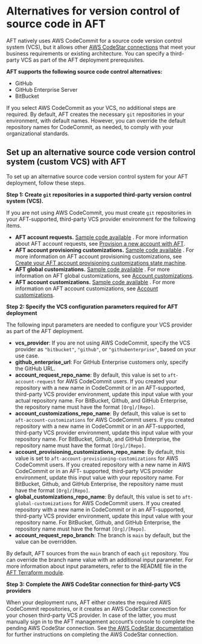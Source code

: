 # Alternatives for version control of source code in AFT<a name="aft-alternative-vcs"></a>

AFT natively uses AWS CodeCommit for a source code version control system \(VCS\), but it allows other [AWS CodeStar connections](https://docs.aws.amazon.com/dtconsole/latest/userguide/supported-versions-connections.html) that meet your business requirements or existing architecture\. You can specify a third\-party VCS as part of the AFT deployment prerequisites\.

**AFT supports the following source code control alternatives:**
+ GitHub
+ GitHub Enterprise Server
+ BitBucket

If you select AWS CodeCommit as your VCS, no additional steps are required\. By default, AFT creates the necessary `git` repositories in your environment, with default names\. However, you can override the default repository names for CodeCommit, as needed, to comply with your organizational standards\.

## Set up an alternative source code version control system \(custom VCS\) with AFT<a name="aft-alternate-vcs-steps"></a>

To set up an alternative source code version control system for your AFT deployment, follow these steps\.

**Step 1: Create `git` repositories in a supported third\-party version control system \(VCS\)\.**

If you are not using AWS CodeCommit, you must create `git` repositories in your AFT\-supported, third\-party VCS provider environment for the following items\.
+ **AFT account requests\.** [Sample code available](https://github.com/aws-ia/terraform-aws-control_tower_account_factory/tree/main/sources/aft-customizations-repos/aft-account-request) \. For more information about AFT account requests, see [Provision a new account with AFT](aft-provision-account.md)\.
+ **AFT account provisioning customizations\.** [Sample code available](https://github.com/aws-ia/terraform-aws-control_tower_account_factory/tree/main/sources/aft-customizations-repos/aft-account-provisioning-customizations) \. For more information on AFT account provisioning customizations, see [Create your AFT account provisioning customizations state machine](aft-provisioning-framework.md#aft-create-customizations)\.
+ **AFT global customizations\.** [Sample code available](https://github.com/aws-ia/terraform-aws-control_tower_account_factory/tree/main/sources/aft-customizations-repos/aft-global-customizations) \. For more information on AFT global customizations, see [Account customizations](aft-account-customization-options.md)\.
+ **AFT account customizations\.** [Sample code available](https://github.com/aws-ia/terraform-aws-control_tower_account_factory/tree/main/sources/aft-customizations-repos/aft-account-customizations) \. For more information on AFT account customizations, see [Account customizations](aft-account-customization-options.md)\.

**Step 2: Specify the VCS configuration parameters required for AFT deployment**

The following input parameters are needed to configure your VCS provider as part of the AFT deployment\.
+ **vcs\_provider**: If you are not using AWS CodeCommit, specify the VCS provider as `"bitbucket"`, `"github"`, or `"githubenterprise"`, based on your use case\.
+ **github\_enterprise\_url**: For GitHub Enterprise customers only, specify the GitHub URL\.
+ **account\_request\_repo\_name**: By default, this value is set to `aft-account-request` for AWS CodeCommit users\. If you created your repository with a new name in CodeCommit or in an AFT\-supported, third\-party VCS provider environment, update this input value with your actual repository name\. For BitBucket, Github, and GitHub Enterprise, the repository name must have the format `[Org]/[Repo]`\.
+ **account\_customizations\_repo\_name**: By default, this value is set to `aft-account-customizations` for AWS CodeCommit users\. If you created repository with a new name in CodeCommit or in an AFT\-supported, third\-party VCS provider environment, update this input value with your repository name\. For BitBucket, Github, and GitHub Enterprise, the repository name must have the format `[Org]/[Repo]`\.
+ **account\_provisioning\_customizations\_repo\_name**: By default, this value is set to `aft-account-provisioning-customizations` for AWS CodeCommit users\. If you created repository with a new name in AWS CodeCommit or in an AFT\- supported, third\-party VCS provider environment, update this input value with your repository name\. For BitBucket, Github, and GitHub Enterprise, the repository name must have the format `[Org]/[Repo]`\.
+ **global\_customizations\_repo\_name**: By default, this value is set to `aft-global-customizations` for AWS CodeCommit users\. If you created repository with a new name in CodeCommit or in an AFT\-supported, third\-party VCS provider environment, update this input value with your repository name\. For BitBucket, Github, and GitHub Enterprise, the repository name must have the format `[Org]/[Repo]`\.
+ **account\_request\_repo\_branch**: The branch is `main` by default, but the value can be overridden\.

By default, AFT sources from the `main` branch of each `git` repository\. You can override the branch name value with an additional input parameter\. For more information about input parameters, refer to the README file in the [AFT Terraform module](https://github.com/aws-ia/terraform-aws-control_tower_account_factory/blob/main/README.md#inputs)\.

**Step 3: Complete the AWS CodeStar connection for third\-party VCS providers**

When your deployment runs, AFT either creates the required AWS CodeCommit repositories, or it creates an AWS CodeStar connection for your chosen third\-party VCS provider\. In case of the latter, you must manually sign in to the AFT management account’s console to complete the pending AWS CodeStar connection\. See [the AWS CodeStar documentation](https://docs.aws.amazon.com/dtconsole/latest/userguide/connections-update.html) for further instructions on completing the AWS CodeStar connection\. 